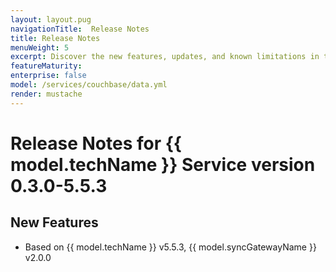```yaml
---
layout: layout.pug
navigationTitle:  Release Notes
title: Release Notes
menuWeight: 5
excerpt: Discover the new features, updates, and known limitations in this release of the Couchbase Service
featureMaturity:
enterprise: false
model: /services/couchbase/data.yml
render: mustache
---
```


# Release Notes for {{ model.techName }} Service version 0.3.0-5.5.3

## New Features
* Based on {{ model.techName }} v5.5.3, {{ model.syncGatewayName }} v2.0.0
